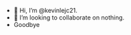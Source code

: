 - 👋 Hi, I’m @kevinlejc21.
- 💞️ I’m looking to collaborate on nothing.
- Goodbye

<!---
kevinlejc21/kevinlejc21 is a ✨ special ✨ repository because its `README.md` (this file) appears on your GitHub profile.
You can click the Preview link to take a look at your changes.
--->
